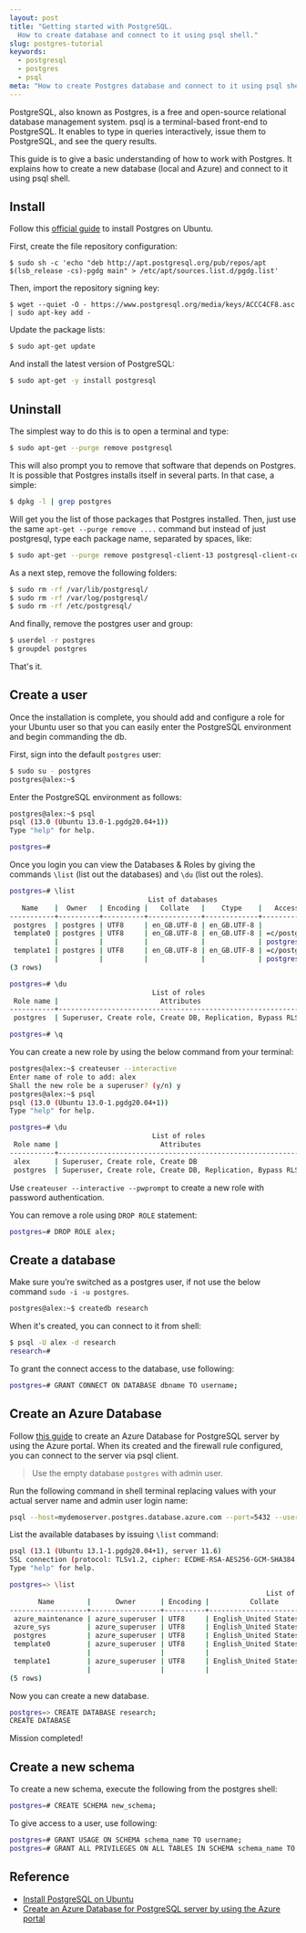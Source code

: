 ```yaml
---
layout: post
title: "Getting started with PostgreSQL. 
  How to create database and connect to it using psql shell."
slug: postgres-tutorial
keywords:
  - postgresql
  - postgres
  - psql
meta: "How to create Postgres database and connect to it using psql shell."
---
```


PostgreSQL, also known as Postgres, is a free and open-source relational database
management system. psql is a terminal-based front-end to PostgreSQL. It enables 
to type in queries interactively, issue them to PostgreSQL, and see the query results. 

This guide is to give a basic understanding of how to work with Postgres. It explains
how to create a new database (local and Azure) and connect to it using psql shell. 

## Install

Follow this [official guide](https://www.postgresql.org/download/linux/ubuntu/)
to install Postgres on Ubuntu.

First, create the file repository configuration:

```shell
$ sudo sh -c 'echo "deb http://apt.postgresql.org/pub/repos/apt $(lsb_release -cs)-pgdg main" > /etc/apt/sources.list.d/pgdg.list'
```

Then, import the repository signing key:

```shell
$ wget --quiet -O - https://www.postgresql.org/media/keys/ACCC4CF8.asc | sudo apt-key add -
```

Update the package lists:

```bash
$ sudo apt-get update
```

And install the latest version of PostgreSQL:

```bash
$ sudo apt-get -y install postgresql
```

## Uninstall

The simplest way to do this is to open a terminal and type:

```bash
$ sudo apt-get --purge remove postgresql
```

This will also prompt you to remove that software that depends on Postgres.
It is possible that Postgres installs itself in several parts. In that case, a simple:

```bash
$ dpkg -l | grep postgres
```

Will get you the list of those packages that Postgres installed. Then, just use
the same ``apt-get --purge remove ....`` command but instead of just postgresql,
type each package name, separated by spaces, like:

```bash
$ sudo apt-get --purge remove postgresql-client-13 postgresql-client-common pgdg-keyring
```

As a next step, remove the following folders:

```bash
$ sudo rm -rf /var/lib/postgresql/
$ sudo rm -rf /var/log/postgresql/
$ sudo rm -rf /etc/postgresql/
```

And finally, remove the postgres user and group:

```bash
$ userdel -r postgres
$ groupdel postgres
```

That's it.

## Create a user

Once the installation is complete, you should add and configure a role for your
Ubuntu user so that you can easily enter the PostgreSQL environment and begin commanding the db.

First, sign into the default ``postgres`` user:

```bash
$ sudo su - postgres
postgres@alex:~$
```

Enter the PostgreSQL environment as follows:

```bash
postgres@alex:~$ psql
psql (13.0 (Ubuntu 13.0-1.pgdg20.04+1))
Type "help" for help.

postgres=#
```

Once you login you can view the Databases & Roles by giving the commands ``\list`` (list out the databases)
and ``\du`` (list out the roles).

```bash
postgres=# \list
                                  List of databases
   Name    |  Owner   | Encoding |   Collate   |    Ctype    |   Access privileges
-----------+----------+----------+-------------+-------------+-----------------------
 postgres  | postgres | UTF8     | en_GB.UTF-8 | en_GB.UTF-8 |
 template0 | postgres | UTF8     | en_GB.UTF-8 | en_GB.UTF-8 | =c/postgres          +
           |          |          |             |             | postgres=CTc/postgres
 template1 | postgres | UTF8     | en_GB.UTF-8 | en_GB.UTF-8 | =c/postgres          +
           |          |          |             |             | postgres=CTc/postgres
(3 rows)

postgres=# \du
                                   List of roles
 Role name |                         Attributes                         | Member of
-----------+------------------------------------------------------------+-----------
 postgres  | Superuser, Create role, Create DB, Replication, Bypass RLS | {}

postgres=# \q
```

You can create a new role by using the below command from your terminal:

```bash
postgres@alex:~$ createuser --interactive
Enter name of role to add: alex
Shall the new role be a superuser? (y/n) y
postgres@alex:~$ psql
psql (13.0 (Ubuntu 13.0-1.pgdg20.04+1))
Type "help" for help.

postgres=# \du
                                   List of roles
 Role name |                         Attributes                         | Member of
-----------+------------------------------------------------------------+-----------
 alex      | Superuser, Create role, Create DB                          | {}
 postgres  | Superuser, Create role, Create DB, Replication, Bypass RLS | {}
```

Use ``createuser --interactive --pwprompt`` to create a new role with password authentication.

You can remove a role using ``DROP ROLE`` statement:

```bash
postgres=# DROP ROLE alex;
```

## Create a database

Make sure you’re switched as a postgres user, if not use the below command ``sudo -i -u postgres``.

```bash
postgres@alex:~$ createdb research
```

When it's created, you can connect to it from shell:

```bash
$ psql -U alex -d research
research=#
```

To grant the connect access to the database, use following:

```bash
postgres=# GRANT CONNECT ON DATABASE dbname TO username;
```

## Create an Azure Database

Follow [this guide](https://docs.microsoft.com/en-us/azure/postgresql/quickstart-create-server-database-portal)
to create an Azure Database for PostgreSQL server by using the Azure portal. When its created and the firewall rule
configured, you can connect to the server via psql client.

> Use the empty database ``postgres`` with admin user.

Run the following command in shell terminal replacing values with your actual server name and admin user login name:

```bash
psql --host=mydemoserver.postgres.database.azure.com --port=5432 --username=myadmin@mydemoserver --dbname=postgres
```

List the available databases by issuing ``\list`` command:

```bash
psql (13.1 (Ubuntu 13.1-1.pgdg20.04+1), server 11.6)
SSL connection (protocol: TLSv1.2, cipher: ECDHE-RSA-AES256-GCM-SHA384, bits: 256, compression: off)
Type "help" for help.

postgres=> \list
                                                               List of databases
       Name        |      Owner      | Encoding |          Collate           |           Ctype            |          Access privileges
-------------------+-----------------+----------+----------------------------+----------------------------+-------------------------------------
 azure_maintenance | azure_superuser | UTF8     | English_United States.1252 | English_United States.1252 | azure_superuser=CTc/azure_superuser
 azure_sys         | azure_superuser | UTF8     | English_United States.1252 | English_United States.1252 |
 postgres          | azure_superuser | UTF8     | English_United States.1252 | English_United States.1252 |
 template0         | azure_superuser | UTF8     | English_United States.1252 | English_United States.1252 | =c/azure_superuser                 +
                   |                 |          |                            |                            | azure_superuser=CTc/azure_superuser
 template1         | azure_superuser | UTF8     | English_United States.1252 | English_United States.1252 | =c/azure_superuser                 +
                   |                 |          |                            |                            | azure_superuser=CTc/azure_superuser
(5 rows)
```

Now you can create a new database.

```bash
postgres=> CREATE DATABASE research;
CREATE DATABASE
```

Mission completed!

## Create a new schema

To create a new schema, execute the following from the postgres shell:

```bash
postgres=# CREATE SCHEMA new_schema;
```

To give access to a user, use following:

```bash
postgres=# GRANT USAGE ON SCHEMA schema_name TO username;
postgres=# GRANT ALL PRIVILEGES ON ALL TABLES IN SCHEMA schema_name TO username;
```

## Reference

* [Install PostgreSQL on Ubuntu](https://www.postgresql.org/download/linux/ubuntu/)
* [Create an Azure Database for PostgreSQL server by using the Azure portal](https://docs.microsoft.com/en-us/azure/postgresql/quickstart-create-server-database-portal)
